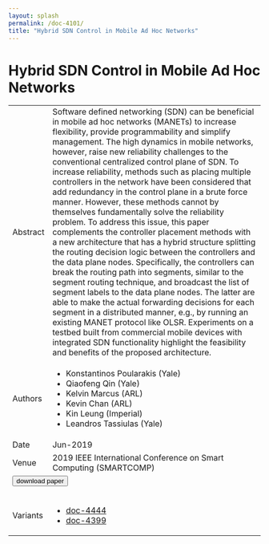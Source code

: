 ```yaml
---
layout: splash
permalink: /doc-4101/
title: "Hybrid SDN Control in Mobile Ad Hoc Networks"
---
```


# Hybrid SDN Control in Mobile Ad Hoc Networks

<table>
    <tbody>
    <tr>
        <td>Abstract</td>
        <td>Software defined networking (SDN) can be beneficial in mobile ad hoc networks (MANETs) to increase flexibility, provide programmability and simplify management. The high dynamics in mobile networks, however, raise new reliability challenges to the conventional centralized control plane of SDN. To increase reliability, methods such as placing multiple controllers in the network have been considered that add redundancy in the control plane in a brute force manner. However, these methods cannot by themselves fundamentally solve the reliability problem. To address this issue, this paper complements the controller placement methods with a new architecture that has a hybrid structure splitting the routing decision logic between the controllers and the data plane nodes. Specifically, the controllers can break the routing path into segments, similar to the segment routing technique, and broadcast the list of segment labels to the data plane nodes. The latter are able to make the actual forwarding decisions for each segment in a distributed manner, e.g., by running an existing MANET protocol like OLSR. Experiments on a testbed built from commercial mobile devices with integrated SDN functionality highlight the feasibility and benefits of the proposed architecture.</td>
    </tr>
    <tr>
        <td>Authors</td>
        <td>
            <ul>
                <li>Konstantinos Poularakis (Yale)</li>
                <li>Qiaofeng Qin (Yale)</li>
                <li>Kelvin Marcus (ARL)</li>
                <li>Kevin Chan (ARL)</li>
                <li>Kin Leung (Imperial)</li>
                <li>Leandros Tassiulas (Yale)</li>
            </ul>
        </td>
    </tr>
    <tr>
        <td>Date</td>
        <td>Jun-2019</td>
    </tr>
    <tr>
        <td>Venue</td>
        <td>2019 IEEE International Conference on Smart Computing (SMARTCOMP)</td>
    </tr>
        <tr>
            <td colspan="2">
                <form method="get" action="https://ibm.box.com/v/doc-4101-paper">
                    <button type="submit">download paper</button>
                </form>
            </td>
        </tr>
        <tr>
            <td>Variants</td>
            <td>
                <ul>
                    <li><a href="\doc-4444\">doc-4444</a></li>
                    <li><a href="\doc-4399\">doc-4399</a></li>
                </ul>
            </td>
        </tr>
    </tbody>
</table>
